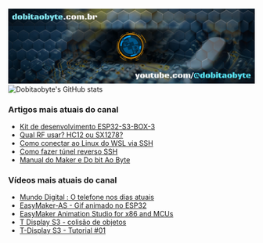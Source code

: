 ![Welcome to Do bit Ao Byte](./dobitaobyte-github.jpg)
![Dobitaobyte's GitHub stats](https://github-readme-stats.vercel.app/api?username=DjamesSuhanko&show_icons=true&theme=radical)

### Artigos mais atuais do canal
<!-- BLOG-POST-LIST:START -->
- [Kit de desenvolvimento ESP32-S3-BOX-3](https://www.manualdomaker.com/article/kit-de-desenvolvimento-esp32-s3-box-3/)
- [Qual RF usar? HC12 ou SX1278?](https://www.manualdomaker.com/article/qual-rf-usar-hc-12-ou-sx-1278/)
- [Como conectar ao Linux do WSL via SSH](https://www.manualdomaker.com/article/como-conectar-ao-linux-do-wsl-via-ssh/)
- [Como fazer túnel reverso SSH](https://www.manualdomaker.com/article/como-fazer-tunel-reverso-ssh/)
- [Manual do Maker e Do bit Ao Byte](https://www.manualdomaker.com/article/manual-do-maker-e-do-bit-ao-byte/)
<!-- BLOG-POST-LIST:END -->

### Vídeos mais atuais do canal
<!-- YOUTUBE-POST-LIST:START -->
- [Mundo Digital : O telefone nos dias atuais](https://www.youtube.com/watch?v=oSUOf1znQPs)
- [EasyMaker-AS - Gif animado no ESP32](https://www.youtube.com/watch?v=FxwwzkmMvfE)
- [EasyMaker Animation Studio for x86 and MCUs](https://www.youtube.com/watch?v=3nGWqujnzlQ)
- [T Display S3 - colisão de objetos](https://www.youtube.com/watch?v=VjoNu9SCD40)
- [T-Display S3 - Tutorial #01](https://www.youtube.com/watch?v=CCTERa9nWV0)
<!-- YOUTUBE-POST-LIST:END -->